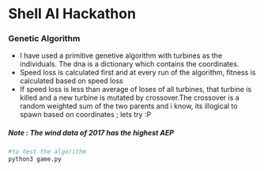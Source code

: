 # Shell AI Hackathon

### Genetic Algorithm
* I have used a primitive genetive algorithm with turbines as the individuals. The dna is a dictionary which contains the coordinates. 
* Speed loss is calculated first and at every run of the algorithm, fitness is calculated based on speed loss
* If speed loss is less than average of loses of all turbines, that turbine is killed and a new turbine is mutated by crossover.The crossover is a random weighted sum of the two parents and i know, its illogical to spawn based on coordinates ; lets try :P


##### Note : The wind data of 2017 has the highest AEP

```python
#to test the algorithm
python3 game.py
```
